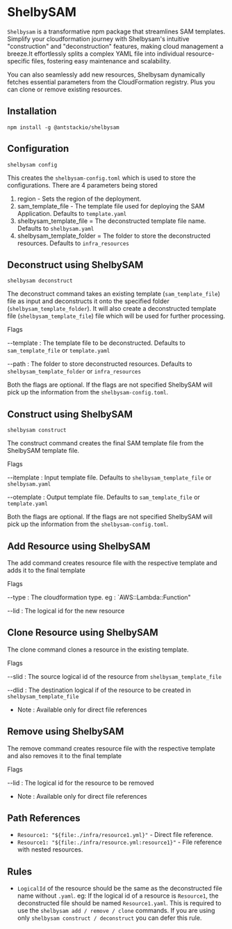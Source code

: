 # ShelbySAM

`Shelbysam` is a transformative npm package that streamlines SAM templates. Simplify your cloudformation journey with Shelbysam's intuitive "construction" and "deconstruction" features, making cloud management a breeze.It effortlessly splits a complex YAML file into individual resource-specific files, fostering easy maintenance and scalability.

You can also seamlessly add new resources, Shelbysam dynamically fetches essential parameters from the CloudFormation registry. Plus you can clone or remove existing resources.

## Installation

`npm install -g @antstackio/shelbysam`

## Configuration

`shelbysam config`

This creates the `shelbysam-config.toml` which is used to store the configurations. There are 4 parameters being stored

1. region - Sets the region of the deployment.
2. sam_template_file - The template file used for deploying the SAM Application. Defaults to `template.yaml`
3. shelbysam_template_file = The deconstructed template file name. Defaults to `shelbysam.yaml`
4. shelbysam_template_folder = The folder to store the deconstructed resources. Defaults to `infra_resources`

## Deconstruct using ShelbySAM

`shelbysam deconstruct`

The deconstruct command takes an existing template (`sam_template_file`) file as input and deconstructs it onto the specified folder (`shelbysam_template_folder`). It will also create a deconstructed template file (`shelbysam_template_file`) file which will be used for further processing.

Flags

--template : The template file to be deconstructed. Defaults to `sam_template_file` or `template.yaml`

--path : The folder to store deconstructed resources. Defaults to `shelbysam_template_folder` or `infra_resources`

Both the flags are optional. If the flags are not specified ShelbySAM will pick up the information from the `shelbysam-config.toml`.

## Construct using ShelbySAM

`shelbysam construct`

The construct command creates the final SAM template file from the ShelbySAM template file.

Flags

--itemplate : Input template file. Defaults to `shelbysam_template_file` or `shelbysam.yaml`

--otemplate : Output template file. Defaults to `sam_template_file` or `template.yaml`

Both the flags are optional. If the flags are not specified ShelbySAM will pick up the information from the `shelbysam-config.toml`.

## Add Resource using ShelbySAM

The add command creates resource file with the respective template and adds it to the final template

Flags

--type : The cloudformation type. eg : `AWS::Lambda::Function"

--lid : The logical id for the new resource

## Clone Resource using ShelbySAM

The clone command clones a resource in the existing template.

Flags

--slid : The source logical id of the resource from `shelbysam_template_file`

--dlid : The destination logical if of the resource to be created in `shelbysam_template_file`

- Note : Available only for direct file references

## Remove using ShelbySAM

The remove command creates resource file with the respective template and also removes it to the final template

Flags

--lid : The logical id for the resource to be removed

- Note : Available only for direct file references

## Path References

- `Resource1: "${file:./infra/resource1.yml}"` - Direct file reference.
- `Resource1: "${file:./infra/resource.yml:resource1}"` - File reference with nested resources.

## Rules

- `LogicalId` of the resource should be the same as the deconstructed file name without `.yaml`. eg: If the logical id of a resource is `Resource1`, the deconstructed file should be named `Resource1.yaml`. This is required to use the `shelbysam add / remove / clone` commands. If you are using only `shelbysam construct / deconstruct` you can defer this rule.
